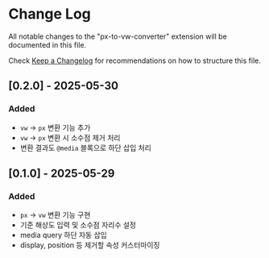 # Change Log

All notable changes to the "px-to-vw-converter" extension will be documented in this file.

Check [Keep a Changelog](http://keepachangelog.com/) for recommendations on how to structure this file.

## [0.2.0] - 2025-05-30

### Added
- `vw` → `px` 변환 기능 추가
- `vw` → `px` 변환 시 소수점 제거 처리
- 변환 결과도 `@media` 블록으로 하단 삽입 처리

## [0.1.0] - 2025-05-29

### Added
- `px` → `vw` 변환 기능 구현
- 기준 해상도 입력 및 소수점 자리수 설정
- media query 하단 자동 삽입
- display, position 등 제거할 속성 커스터마이징
